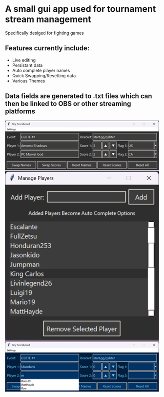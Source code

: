 # A small gui app used for tournament stream management

Specifically desiged for fighting games

## Features currently include:
- Live editing
- Persistant data
- Auto complete player names
- Quick Swapping/Resetting data
- Various Themes

## Data fields are generated to .txt files which can then be linked to OBS or other streaming platforms

<p>
<img src="assets/scoreboard1.png"/>
<img src="assets/scoreboard2.png"/>
<img src="assets/scoreboard3.png"/>
</p>
